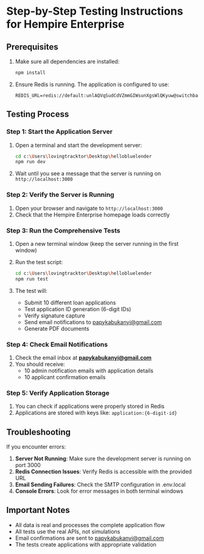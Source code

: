 # Step-by-Step Testing Instructions for Hempire Enterprise

## Prerequisites

1. Make sure all dependencies are installed:

   ```bash
   npm install
   ```

2. Ensure Redis is running. The application is configured to use:

   ```plaintext
   REDIS_URL=redis://default:unlAQVqSudCdVZmmGIWsunXgsWlQKyuw@switchback.proxy.rlwy.net:15423
   ```

## Testing Process

### Step 1: Start the Application Server

1. Open a terminal and start the development server:

   ```bash
   cd c:\Users\lovingtracktor\Desktop\hellobluelender
   npm run dev
   ```

2. Wait until you see a message that the server is running on `http://localhost:3000`

### Step 2: Verify the Server is Running

1. Open your browser and navigate to `http://localhost:3000`
2. Check that the Hempire Enterprise homepage loads correctly

### Step 3: Run the Comprehensive Tests

1. Open a new terminal window (keep the server running in the first window)
2. Run the test script:

   ```bash
   cd c:\Users\lovingtracktor\Desktop\hellobluelender
   npm run test
   ```

3. The test will:
   - Submit 10 different loan applications
   - Test application ID generation (6-digit IDs)
   - Verify signature capture
   - Send email notifications to papykabukanyi@gmail.com
   - Generate PDF documents

### Step 4: Check Email Notifications

1. Check the email inbox at **papykabukanyi@gmail.com**
2. You should receive:
   - 10 admin notification emails with application details
   - 10 applicant confirmation emails

### Step 5: Verify Application Storage

1. You can check if applications were properly stored in Redis
2. Applications are stored with keys like: `application:{6-digit-id}`

## Troubleshooting

If you encounter errors:

1. **Server Not Running**: Make sure the development server is running on port 3000
2. **Redis Connection Issues**: Verify Redis is accessible with the provided URL
3. **Email Sending Failures**: Check the SMTP configuration in .env.local
4. **Console Errors**: Look for error messages in both terminal windows

## Important Notes

- All data is real and processes the complete application flow
- All tests use the real APIs, not simulations
- Email confirmations are sent to papykabukanyi@gmail.com
- The tests create applications with appropriate validation
